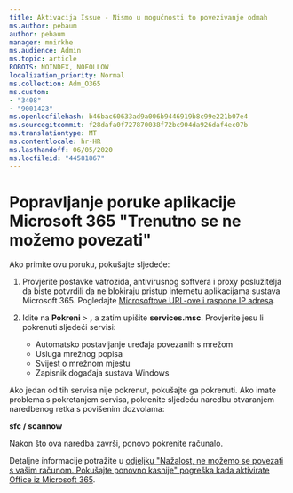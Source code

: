 ```yaml
---
title: Aktivacija Issue - Nismo u mogućnosti to povezivanje odmah
ms.author: pebaum
author: pebaum
manager: mnirkhe
ms.audience: Admin
ms.topic: article
ROBOTS: NOINDEX, NOFOLLOW
localization_priority: Normal
ms.collection: Adm_O365
ms.custom:
- "3408"
- "9001423"
ms.openlocfilehash: b46bac60633ad9a006b9446919b8c99e221b07e4
ms.sourcegitcommit: f28dafa0f727870038f72bc904da926daf4ec07b
ms.translationtype: MT
ms.contentlocale: hr-HR
ms.lasthandoff: 06/05/2020
ms.locfileid: "44581867"
---
```

# <a name="fixing-the-microsoft-365-apps-we-are-unable-to-connect-right-now-message"></a>Popravljanje poruke aplikacije Microsoft 365 "Trenutno se ne možemo povezati"

Ako primite ovu poruku, pokušajte sljedeće:

1. Provjerite postavke vatrozida, antivirusnog softvera i proxy poslužitelja da biste potvrdili da ne blokiraju pristup internetu aplikacijama sustava Microsoft 365. Pogledajte [Microsoftove URL-ove i raspone IP adresa](https://docs.microsoft.com/office365/enterprise/urls-and-ip-address-ranges).

2. Idite na **Pokreni**  >  **,** a zatim upišite **services.msc**. Provjerite jesu li pokrenuti sljedeći servisi:
    - Automatsko postavljanje uređaja povezanih s mrežom
    - Usluga mrežnog popisa
    - Svijest o mrežnom mjestu
    - Zapisnik događaja sustava Windows

Ako jedan od tih servisa nije pokrenut, pokušajte ga pokrenuti. Ako imate problema s pokretanjem servisa, pokrenite sljedeću naredbu otvaranjem naredbenog retka s povišenim dozvolama:

**sfc / scannow**

Nakon što ova naredba završi, ponovo pokrenite računalo.

Detaljne informacije potražite u [odjeljku "Nažalost, ne možemo se povezati s vašim računom. Pokušajte ponovno kasnije" pogreška kada aktivirate Office iz Microsoft 365](https://docs.microsoft.com/office/troubleshoot/activation-installation/issue-when-activate-office-from-office-365).